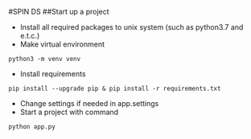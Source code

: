#SPIN DS
##Start up a project
- Install all required packages to unix system (such as python3.7 and e.t.c.)
- Make virtual environment
```
python3 -m venv venv
```
- Install requirements
```
pip install --upgrade pip & pip install -r requirements.txt
```
- Change settings if needed in app.settings
- Start a project with command
```
python app.py
```